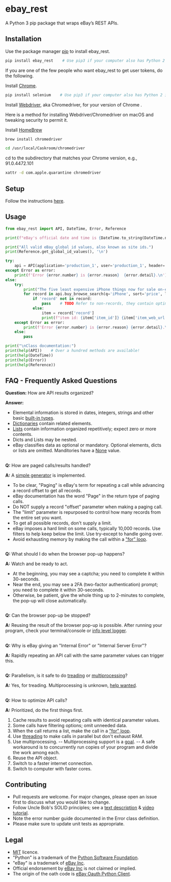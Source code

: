 # ebay_rest
A Python 3 pip package that wraps eBay’s REST APIs.

## Installation

Use the package manager [pip](https://pip.pypa.io/en/stable/) to install ebay_rest.

```bash
pip install ebay_rest    # Use pip3 if your computer also has Python 2 installed.
```

If you are one of the few people who want ebay_rest to get user tokens, do the following.

Install [Chrome](https://www.google.ca/chrome/).

```bash
pip install selenium    # Use pip3 if your computer also has Python 2 installed.
```

Install [Webdriver](https://sites.google.com/chromium.org/driver/), aka Chromedriver, for your version of Chrome .

Here is a method for installing Webdriver/Chromedriver on macOS and tweaking security to permit it.

Install [HomeBrew](https://brew.sh)
```bash
brew install chromedriver
```
```bash
cd /usr/local/Caskroom/chromedriver
```
cd to the subdirectory that matches your Chrome version, e.g., 91.0.4472.101
```bash
xattr -d com.apple.quarantine chromedriver
```
## Setup

Follow the instructions [here](https://github.com/matecsaj/ebay_rest/blob/main/tests/ebay_rest_EXAMPLE.json). 

## Usage

```python
from ebay_rest import API, DateTime, Error, Reference

print(f"eBay's official date and time is {DateTime.to_string(DateTime.now())}.\n")

print("All valid eBay global id values, also known as site ids.")
print(Reference.get_global_id_values(), '\n')

try:
    api = API(application='production_1', user='production_1', header='US')
except Error as error:
    print(f'Error {error.number} is {error.reason}  {error.detail}.\n')
else:
    try:
        print("The five least expensive iPhone things now for sale on-eBay:")        
        for record in api.buy_browse_search(q='iPhone', sort='price', limit=5):
            if 'record' not in record:
                pass    # TODO Refer to non-records, they contain optimization information.
            else:
                item = record['record']
                print(f"item id: {item['item_id']} {item['item_web_url']}")
    except Error as error:
        print(f'Error {error.number} is {error.reason} {error.detail}.\n')
    else:
        pass

print("\nClass documentation:")
print(help(API))    # Over a hundred methods are available!
print(help(DateTime))
print(help(Error))
print(help(Reference))
```

## FAQ - Frequently Asked Questions

**Question:** How are API results organized?

**Answer:**  
* Elemental information is stored in dates, integers, strings and other basic [built-in types](https://docs.python.org/3/library/stdtypes.html).
* [Dictionaries](https://docs.python.org/3/library/stdtypes.html#dict) contain related elements.
* [Lists](https://docs.python.org/3/library/stdtypes.html#list) contain information organized repetitively; expect zero or more contents.
* Dicts and Lists may be nested.
* eBay classifies data as optional or mandatory. Optional elements, dicts or lists are omitted. Manditories have a [None](https://docs.python.org/3/library/constants.html?highlight=none#None) value.

##
**Q:** How are paged calls/results handled? 

**A:** A [simple generator](https://www.python.org/dev/peps/pep-0255/#specification-yield) is implemented.
* To be clear, "Paging" is eBay's term for repeating a call while advancing a record offset to get all records.
* eBay documentation has the word "Page" in the return type of paging calls. 
* Do NOT supply a record "offset" parameter when making a paging call.
* The "limit" parameter is repurposed to control how many records from the entire set you want.
* To get all possible records, don't supply a limit.
* eBay imposes a hard limit on some calls, typically 10,000 records. Use filters to help keep below the limit. Use try-except to handle going over.
* Avoid exhausting memory by making the call within a ["for" loop](https://docs.python.org/3/reference/compound_stmts.html#for).

##
**Q:** What should I do when the browser pop-up happens? 

**A:** Watch and be ready to act.
* At the beginning, you may see a captcha; you need to complete it within 30-seconds.
* Near the end, you may see a 2FA (two-factor authentication) prompt; you need to complete it within 30-seconds.
* Otherwise, be patient, give the whole thing up to 2-minutes to complete, the pop-up will close automatically.

##
**Q:** Can the browser pop-up be stopped? 

**A:** Reusing the result of the browser pop-up is possible. After running your program, check your terminal/console or [info level logger](https://docs.python.org/3.7/library/logging.html).

##
**Q:** Why is eBay giving an "Internal Error" or "Internal Server Error"? 

**A:** Rapidly repeating an API call with the same parameter values can trigger this.
##
**Q:** Parallelism, is it safe to do [treading](https://docs.python.org/3/library/threading.html) or [multiprocessing](https://docs.python.org/3/library/multiprocessing.html)?

**A:** Yes, for treading. Multiprocessing is unknown, [help wanted](https://github.com/matecsaj/ebay_rest/issues/20).
##
**Q:** How to optimize API calls?

**A:** Prioritized, do the first things first.
1. Cache results to avoid repeating calls with identical parameter values.
1. Some calls have filtering options; omit unneeded data.
1. When the call returns a list, make the call in a ["for" loop](https://docs.python.org/3/reference/compound_stmts.html#for). 
1. Use [threading](https://docs.python.org/3/library/threading.html) to make calls in parallel but don't exhaust RAM.
1. Use multiprocessing. -- Multiprocessing support is a [goal](https://github.com/matecsaj/ebay_rest/issues/20). -- A safe workaround is to concurrently run copies of your program and divide the work among each.
1. Reuse the API object.
1. Switch to a faster internet connection. 
1. Switch to computer with faster cores.



## Contributing
* Pull requests are welcome. For major changes, please open an issue first to discuss what you would like to change.
* Follow Uncle Bob's SOLID principles; see a [text description](https://en.wikipedia.org/wiki/SOLID) & [video tutorial](https://www.youtube.com/watch?v=pTB30aXS77U).
* Note the error number guide documented in the Error class definition. 
* Please make sure to update unit tests as appropriate.

## Legal
* [MIT](https://github.com/matecsaj/ebay_rest/blob/main/LICENSE) licence.
* "Python" is a trademark of the [Python Software Foundation](https://www.python.org/psf/).
* "eBay" is a trademark of [eBay Inc](https://www.ebay.com).
* Official endorsement by [eBay Inc](https://www.ebay.com) is not claimed or implied.
* The origin of the oath code is [eBay Oauth Python Client](https://github.com/eBay/ebay-oauth-python-client).